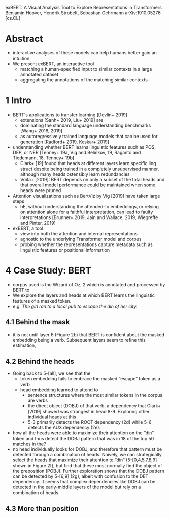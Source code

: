 exBERT: A Visual Analysis Tool to Explore Representations in Transformers
Benjamin Hoover, Hendrik Strobelt, Sebastian Gehrmann
arXiv:1910.05276 [cs.CL]

# Abstract

* interactive analyses of these models can help humans better gain an intuition
* We present exBERT, an interactive tool
  * matching a human-specified input
    to similar contexts in a large annotated dataset
  * aggregating the annotations of the matching similar contexts

# 1 Intro

* BERT's applications to transfer learning [Devlin+ 2019]
  * extensions [Sanh+ 2019, Liu+ 2019] are
  * dominating the standard language understanding benchmarks [Wang+ 2018, 2019]
  * as autoregressively trained language models that can be used for generation
    [Radford+ 2019, Keskar+ 2019]
* understanding whether BERT learns linguistic features such as POS, DEP, or NER
  [Tenney+ 19a, Vig and Belinkov, 19, Raganto and Tiedemann, 18, Tenney+ 19b]
  * Clark+ [19] found that heads at different layers learn specific ling struct
    despite being trained in a completely unsupervised manner, 
    although many heads ostensibly learn redundancies
  * Voita+ [2019]: BERT depends on only a subset of the total heads and that
    overall model performance could be maintained when some heads were pruned
* Attention visualizations such as BertViz by Vig [2019] have taken large steps
  * hE, without understanding the attended-to embeddings, or 
    relying on attention alone for a faithful interpretation, 
    can lead to faulty interpretations
    [Brunner+ 2019, Jain and Wallace, 2019, Wiegreffe and Pinter, 2019]
* exBERT, a tool
  * view into both the attention and internal representations
  * agnostic to the underlying Transformer model and corpus
  * probing whether the representations capture metadata such as 
    linguistic features or positional information

# 4 Case Study: BERT

* corpus used is the Wizard of Oz, 2 which is annotated and processed by BERT to
* We explore the layers and heads at which BERT learns the linguistic features
  of a masked token.
* e.g. _The girl ran to a local pub to escape the din of her city._

## 4.1 Behind the mask

* it is not until layer 6 (Figure 2b) that BERT is confident about the masked
  embedding being a verb.  Subsequent layers seem to refine this estimation,

## 4.2 Behind the heads

* Going back to 5-[all], we see that the 
  * token embedding fails to embrace the masked “escape” token as a verb 
  * head embedding learned to attend to  
    * sentence structures where the most similar tokens in the corpus are verbs
    * the direct object (DOBJ) of that verb, a dependency that Clark+ [2019]
      showed was strongest in head 8-9. Exploring other individual heads at this
    * 5-3 primarily detects the ROOT dependency (2d) while 
      5-6 detects the AUX dependency (2e).  
* how all the heads were able to maximize their attention on the “din” token and
  thus detect the DOBJ pattern that was in 18 of the top 50 matches in the?
* no head individually looks for DOBJ, and therefore that pattern must be
  detected through a combination of heads. Naively, we can strategically select
  the heads that maximize their attention to “din” (5-[0,4,5,7,8,9] shown in
  Figure 2f), but find that these most normally find the object of the
  preposition (POBJ). Further exploration shows that the DOBJ pattern can be
  detected by 5-[6,9] (2g), albeit with confusion to the DET dependency. It
  seems that complex dependencies like 
DOBJ can be detected in the early-middle layers of the model but rely on a
combination of heads.  

## 4.3 More than position
